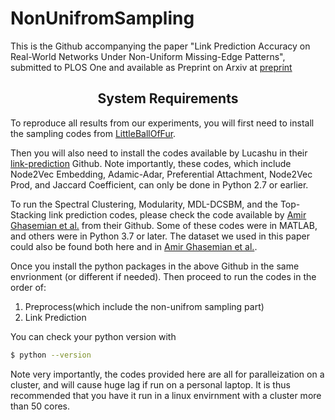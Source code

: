 # NonUnifromSampling

This is the Github accompanying the paper "Link Prediction Accuracy on Real-World Networks Under
Non-Uniform Missing-Edge Patterns", submitted to PLOS One and available as Preprint on Arxiv at [preprint](https://arxiv.org/abs/2401.15140)

</div>

<h2 align="center">System Requirements </h2>

To reproduce all results from our experiments, you will first need to install the sampling codes from [LittleBallOfFur](https://github.com/benedekrozemberczki/littleballoffur). 

Then you will also need to install the codes available by Lucashu in their [link-prediction](https://github.com/lucashu1/link-prediction) Github. 
Note importantly, these codes, which include Node2Vec Embedding, Adamic-Adar, Preferential Attachment, Node2Vec Prod, and Jaccard Coefficient, can only be done in Python 2.7 or earlier.  

To run the Spectral Clustering, Modularity, MDL-DCSBM, and the Top-Stacking link prediction codes, please check the code available by [Amir Ghasemian et al.](https://github.com/Aghasemian/OptimalLinkPrediction) from their Github. 
Some of these codes were in MATLAB, and others were in Python 3.7 or later. 
The dataset we used in this paper could also be found both here and in [Amir Ghasemian et al.](https://github.com/Aghasemian/OptimalLinkPrediction). 

Once you install the python packages in the above Github in the same envrionment (or different if needed). 
Then proceed to run the codes in the order of:
1. Preprocess(which include the non-unifrom sampling part)
2. Link Prediction

You can check your python version with
```bash
$ python --version
```
Note very importantly, the codes provided here are all for paralleization on a cluster, and will cause huge lag if run on a personal laptop. It is thus recommended that you have it run in a linux envirnment with a cluster more than 50 cores. 
